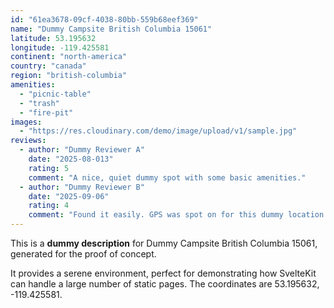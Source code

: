 ```yaml
---
id: "61ea3678-09cf-4038-80bb-559b68eef369"
name: "Dummy Campsite British Columbia 15061"
latitude: 53.195632
longitude: -119.425581
continent: "north-america"
country: "canada"
region: "british-columbia"
amenities:
  - "picnic-table"
  - "trash"
  - "fire-pit"
images:
  - "https://res.cloudinary.com/demo/image/upload/v1/sample.jpg"
reviews:
  - author: "Dummy Reviewer A"
    date: "2025-08-013"
    rating: 5
    comment: "A nice, quiet dummy spot with some basic amenities."
  - author: "Dummy Reviewer B"
    date: "2025-09-06"
    rating: 4
    comment: "Found it easily. GPS was spot on for this dummy location."
---
```


This is a **dummy description** for Dummy Campsite British Columbia 15061, generated for the proof of concept.

It provides a serene environment, perfect for demonstrating how SvelteKit can handle a large number of static pages. The coordinates are 53.195632, -119.425581.
